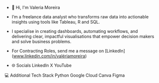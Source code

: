 - 👋 Hi, I'm Valeria Moreira
- I’m a freelance data analyst who transforms raw data into actionable insights using tools like Tableau, R and SQL.
- I specialise in creating dashboards, automating workflows, and delivering clear, impactful visualisations that empower decision makers and solve business problems.
- For Contracting Roles, send me a message on [LinkedIn] (www.linkedin.com/in/valériamoreira)


- 🌐 Socials
LinkedIn X YouTube

💻 Additional Tech Stack
Python Google Cloud Canva Figma 
